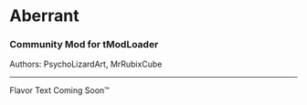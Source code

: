 # Aberrant
### Community Mod for tModLoader
Authors: PsychoLizardArt, MrRubixCube

---

Flavor Text Coming Soon™
